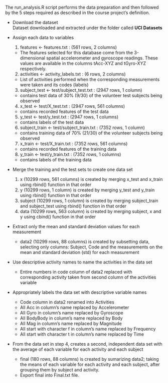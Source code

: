 The run_analysis.R script performs the data preparation and then followed by the 5 steps required as described in the course project’s definition.

* Download the dataset  
  Dataset downloaded and extracted under the folder called **UCI Datasets**

* Assign each data to variables
  1. features <- features.txt : (561 rows, 2 columns)
    * The features selected for this database come from the 3-dimensional spatial accelerometer and gyroscope readings. These values are available in the columns tAcc-XYZ and tGyro-XYZ respectively.
  2. activities <- activity_labels.txt : (6 rows, 2 columns)
    * List of activities performed when the corresponding measurements were taken and its codes (labels)
  3. subject_test <- test/subject_test.txt : (2947 rows, 1 column)
    * contains test data of 30% (9/30) of the volunteer test subjects being observed
  4. x_test <- test/X_test.txt : (2947 rows, 561 columns)
    * contains recorded features of the test data
  5. y_test <- test/y_test.txt : (2947 rows, 1 columns)
    * contains labels of the test data
  6. subject_train <- test/subject_train.txt : (7352 rows, 1 column)
    * contains training data of 70% (21/30) of the volunteer subjects being observed
  7. x_train <- test/X_train.txt : (7352 rows, 561 columns)
    * contains recorded features of the training data
  8. y_train <- test/y_train.txt : (7352 rows, 1 columns)
    * contains labels of the training data

* Merge the training and the test sets to create one data set
  1. x (10299 rows, 561 columns) is created by merging x_test and x_train using rbind() function in that order
  2. y (10299 rows, 1 column) is created by merging y_test and y_train using rbind() function in that order
  3. subject (10299 rows, 1 column) is created by merging subject_train and subject_test using rbind() function in that order
  4. data (10299 rows, 563 column) is created by merging subject, x and y using cbind() function in that order

* Extract only the mean and standard deviation values for each measurement
  * data2 (10299 rows, 88 columns) is created by subsetting data, selecting only columns: Subject, Code and the measurements on the mean and standard deviation (std) for each measurement

* Use descriptive activity names to name the activities in the data set
  * Entire numbers in code column of data2 replaced with corresponding activity taken from second column of the activities variable

* Appropriately labels the data set with descriptive variable names
  * Code column in data2 renamed into Activities
  * All Acc in column’s name replaced by Accelerometer
  * All Gyro in column’s name replaced by Gyroscope
  * All BodyBody in column’s name replaced by Body
  * All Mag in column’s name replaced by Magnitude
  * All start with character f in column’s name replaced by Frequency
  * All start with character t in column’s name replaced by Time

* From the data set in step 4, creates a second, independent data set with the average of each variable for each activity and each subject
    * final (180 rows, 88 columns) is created by sumarizing data2; taking the means of each variable for each activity and each subject, after grouping them by subject and activity.
    * Export final into Final.txt file.
